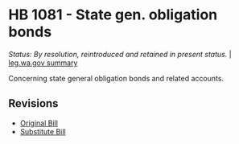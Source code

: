 # HB 1081 - State gen. obligation bonds
*Status: By resolution, reintroduced and retained in present status.* | [leg.wa.gov summary](https://app.leg.wa.gov/billsummary?BillNumber=1081&Year=2021)

Concerning state general obligation bonds and related accounts.

## Revisions
* [Original Bill](1/)
* [Substitute Bill](S/)